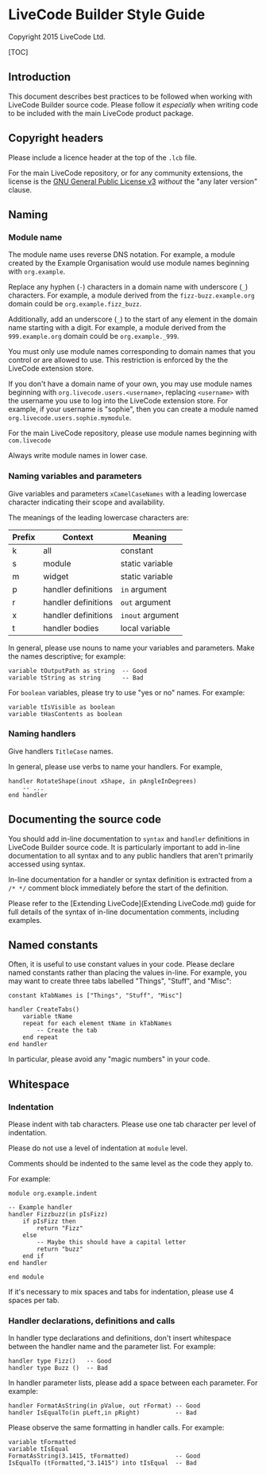 # LiveCode Builder Style Guide
Copyright 2015 LiveCode Ltd.

[TOC]

## Introduction

This document describes best practices to be followed when working with
LiveCode Builder source code.  Please follow it *especially* when writing code
to be included with the main LiveCode product package.

## Copyright headers

Please include a licence header at the top of the `.lcb` file.

For the main LiveCode repository, or for any community extensions, the license
is the [GNU General Public License v3](http://www.gnu.org/licenses) *without*
the "any later version" clause.

## Naming

### Module name

The module name uses reverse DNS notation.  For example, a module created by
the Example Organisation would use module names beginning with `org.example`.

Replace any hyphen (`-`) characters in a domain name with underscore (`_`)
characters.  For example, a module derived from the `fizz-buzz.example.org`
domain could be `org.example.fizz_buzz`.

Additionally, add an underscore (`_`) to the start of any element in the domain
name starting with a digit.  For example, a module derived from the
`999.example.org` domain could be `org.example._999`.

You must only use module names corresponding to domain names that you control
or are allowed to use.  This restriction is enforced by the the LiveCode
extension store.

If you don't have a domain name of your own, you may use module names beginning
with `org.livecode.users.<username>`, replacing `<username>` with the username
you use to log into the LiveCode extension store.  For example, if your
username is "sophie", then you can create a module named
`org.livecode.users.sophie.mymodule`.

For the main LiveCode repository, please use module names beginning with
`com.livecode`

Always write module names in lower case.

### Naming variables and parameters

Give variables and parameters `xCamelCaseNames` with a leading lowercase
character indicating their scope and availability.

The meanings of the leading lowercase characters are:

Prefix | Context             | Meaning
------ | ------------------- | -------
k      | all                 | constant
s      | module              | static variable
m      | widget              | static variable
p      | handler definitions | `in` argument
r      | handler definitions | `out` argument
x      | handler definitions | `inout` argument
t      | handler bodies      | local variable

In general, please use nouns to name your variables and parameters.  Make the
names descriptive; for example:

    variable tOutputPath as string  -- Good
    variable tString as string      -- Bad

For `boolean` variables, please try to use "yes or no" names.  For example:

    variable tIsVisible as boolean
    variable tHasContents as boolean

### Naming handlers

Give handlers `TitleCase` names.

In general, please use verbs to name your handlers.  For example,

    handler RotateShape(inout xShape, in pAngleInDegrees)
        -- ...
    end handler

## Documenting the source code

You should add in-line documentation to `syntax` and `handler` definitions in
LiveCode Builder source code.  It is particularly important to add in-line
documentation to all syntax and to any public handlers that aren't primarily
accessed using syntax.

In-line documentation for a handler or syntax definition is extracted from a
`/* */` comment block immediately before the start of the definition.

Please refer to the [Extending LiveCode](Extending LiveCode.md) guide for full
details of the syntax of in-line documentation comments, including examples.

## Named constants

Often, it is useful to use constant values in your code.  Please declare named
constants rather than placing the values in-line.  For example, you may
want to create three tabs labelled "Things", "Stuff", and "Misc":

    constant kTabNames is ["Things", "Stuff", "Misc"]

    handler CreateTabs()
        variable tName
        repeat for each element tName in kTabNames
            -- Create the tab
        end repeat
    end handler

In particular, please avoid any "magic numbers" in your code.

## Whitespace

### Indentation

Please indent with tab characters.  Please use one tab character per level of
indentation.

Please do not use a level of indentation at `module` level.

Comments should be indented to the same level as the code they apply to.

For example:

    module org.example.indent

    -- Example handler
    handler Fizzbuzz(in pIsFizz)
        if pIsFizz then
            return "Fizz"
        else
            -- Maybe this should have a capital letter
            return "buzz"
        end if
    end handler

    end module

If it's necessary to mix spaces and tabs for indentation, please use 4 spaces
per tab.

### Handler declarations, definitions and calls

In handler type declarations and definitions, don't insert whitespace between
the handler name and the parameter list.  For example:

    handler type Fizz()   -- Good
    handler type Buzz ()  -- Bad

In handler parameter lists, please add a space between each parameter.  For
example:

    handler FormatAsString(in pValue, out rFormat) -- Good
    handler IsEqualTo(in pLeft,in pRight)          -- Bad

Please observe the same formatting in handler calls.  For example:

    variable tFormatted
    variable tIsEqual
    FormatAsString(3.1415, tFormatted)             -- Good
    IsEqualTo (tFormatted,"3.1415") into tIsEqual  -- Bad
